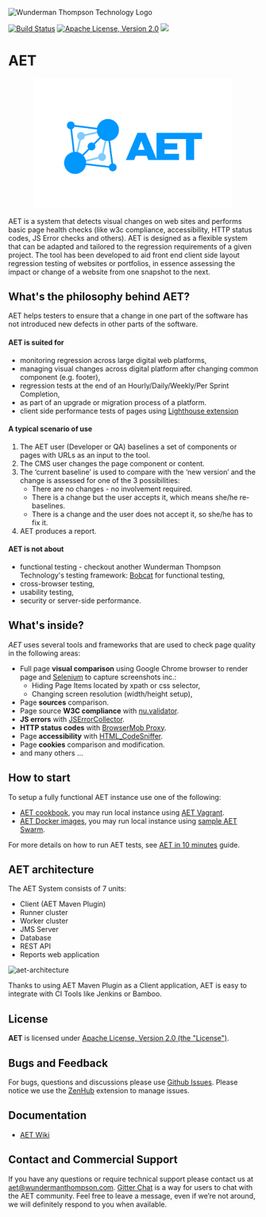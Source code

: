 ![Wunderman Thompson Technology Logo](https://github.com/wttech/aet/raw/master/misc/img/WT_Logo_Blue_Positive_RGB.png)

[![Build Status](https://travis-ci.org/Cognifide/aet.svg?branch=master)](https://travis-ci.org/Cognifide/aet)
[![Apache License, Version 2.0](https://img.shields.io/badge/License-Apache%202.0-blue.svg)](http://www.apache.org/licenses)
[![][gitter img]][gitter]

# AET
<p align="center">
  <img src="https://github.com/Cognifide/aet/blob/master/misc/img/aet-logo-blue.png?raw=true" width="400"
         alt="AET Logo"/>
</p>

AET is a system that detects visual changes on web sites and performs basic page health checks (like w3c
compliance, accessibility, HTTP status codes, JS Error checks and others).
AET is designed as a flexible system that can be adapted and tailored to the regression requirements of a given project.
The tool has been developed to aid front end client side layout regression testing of websites or portfolios,
in essence assessing the impact or change of a website from one snapshot to the next.

## What's the philosophy behind AET?
AET helps testers to ensure that a change in one part of the software has not introduced new defects in other parts of the software.

#### AET is suited for
* monitoring regression across large digital web platforms,
* managing visual changes across digital platform after changing common component (e.g. footer),
* regression tests at the end of an Hourly/Daily/Weekly/Per Sprint Completion,
* as part of an upgrade or migration process of a platform.
* client side performance tests of pages using [Lighthouse extension](hhttps://github.com/malaskowski/aet-lighthouse-extension)

#### A typical scenario of use
1. The AET user (Developer or QA) baselines a set of components or pages with URLs as an input to the tool.
2. The CMS user changes the page component or content.
3. The ‘current baseline’ is used to compare with the ‘new version’ and the change is assessed for one of the 3 possibilities:
   * There are no changes - no involvement required.
   * There is a change but the user accepts it, which means she/he re-baselines.
   * There is a change and the user does not accept it, so she/he has to fix it.
4. AET produces a report.

#### AET is not about
* functional testing - checkout another Wunderman Thompson Technology's testing framework: [Bobcat](https://github.com/Cognifide/bobcat) for functional testing,
* cross-browser testing,
* usability testing,
* security or server-side performance.

## What's inside?
*AET* uses several tools and frameworks that are used to check page quality in the following areas:

* Full page **visual comparison** using Google Chrome browser to render page and [Selenium](https://www.selenium.dev/documentation/en/webdriver) to capture screenshots inc.:
   * Hiding Page Items located by xpath or css selector,
   * Changing screen resolution (width/height setup),
* Page **sources** comparison.
* Page source **W3C compliance** with [nu.validator](https://validator.w3.org/nu).
* **JS errors** with [JSErrorCollector](https://github.com/mguillem/JSErrorCollector).
* **HTTP status codes** with [BrowserMob Proxy](https://bmp.lightbody.net).
* Page **accessibility** with [HTML_CodeSniffer](http://squizlabs.github.io/HTML_CodeSniffer).
* Page **cookies** comparison and modification.
* and many others ...

## How to start
To setup a fully functional AET instance use one of the following:
- [AET cookbook](https://github.com/Cognifide/aet-cookbook), you may run local instance using [AET Vagrant](https://github.com/wttech/aet//wiki/BasicSetup#set-up-vagrant).
- [AET Docker images](https://github.com/malaskowski/aet-docker), you may run local instance using [sample AET Swarm](https://github.com/malaskowski/aet-docker/tree/master/example-aet-swarm).

For more details on how to run AET tests, see [AET in 10 minutes](https://github.com/wttech/aet//wiki/AETIn10Minutes) guide.

## AET architecture
The AET System consists of 7 units:

- Client (AET Maven Plugin)
- Runner cluster
- Worker cluster
- JMS Server
- Database
- REST API
- Reports web application

![aet-architecture](misc/img/aet-architecture.png)

Thanks to using AET Maven Plugin as a Client application, AET is easy to integrate with CI Tools like Jenkins or Bamboo.

## License
**AET** is licensed under [Apache License, Version 2.0 (the "License")](https://www.apache.org/licenses/LICENSE-2.0.txt).


## Bugs and Feedback

For bugs, questions and discussions please use [Github Issues](https://github.com/wttech/aet/issues).
Please notice we use the [ZenHub](https://www.zenhub.com) extension to manage issues.

## Documentation
* [AET Wiki](https://github.com/wttech/aet//wiki)

## Contact and Commercial Support

If you have any questions or require technical support please contact us at [aet@wundermanthompson.com](mailto:aet@wundermanthompson.com).
[Gitter Chat](https://gitter.im/aet-tool/Lobby) is a way for users to chat with the AET community. Feel free to leave a message, even if we’re not around, we will definitely respond to you when available.

[gitter]:https://gitter.im/aet-tool/Lobby
[gitter img]:https://badges.gitter.im/aet-tool/aet-tool.svg

